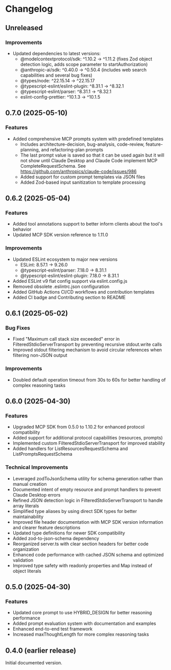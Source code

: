 # Changelog

## Unreleased

### Improvements

- Updated dependencies to latest versions:
  - @modelcontextprotocol/sdk: ^1.10.2 → ^1.11.2 (fixes Zod object detection logic, adds scope parameter to startAuthorization)
  - @anthropic-ai/sdk: ^0.40.0 → ^0.50.4 (includes web search capabilities and several bug fixes)
  - @types/node: ^22.15.14 → ^22.15.17
  - @typescript-eslint/eslint-plugin: ^8.31.1 → ^8.32.1
  - @typescript-eslint/parser: ^8.31.1 → ^8.32.1
  - eslint-config-prettier: ^10.1.3 → ^10.1.5

## 0.7.0 (2025-05-10)

### Features

- Added comprehensive MCP prompts system with predefined templates
  - Includes architecture-decision, bug-analysis, code-review, feature-planning, and refactoring-plan prompts
  - The last prompt value is saved so that it can be used again but it will not show until Claude Desktop and Claude Code implement MCP CompleteRequestSchema. See https://github.com/anthropics/claude-code/issues/986
  - Added support for custom prompt templates via JSON files
  - Added Zod-based input sanitization to template processing

## 0.6.2 (2025-05-04)

### Features

- Added tool annotations support to better inform clients about the tool's behavior
- Updated MCP SDK version reference to 1.11.0

### Improvements

- Updated ESLint ecosystem to major new versions
  - ESLint: 8.57.1 → 9.26.0
  - @typescript-eslint/parser: 7.18.0 → 8.31.1
  - @typescript-eslint/eslint-plugin: 7.18.0 → 8.31.1
- Added ESLint v9 flat config support via eslint.config.js
- Removed obsolete .eslintrc.json configuration
- Added GitHub Actions CI/CD workflows and contribution templates
- Added CI badge and Contributing section to README

## 0.6.1 (2025-05-02)

### Bug Fixes

- Fixed "Maximum call stack size exceeded" error in FilteredStdioServerTransport by preventing recursive stdout.write calls
- Improved stdout filtering mechanism to avoid circular references when filtering non-JSON output

### Improvements

- Doubled default operation timeout from 30s to 60s for better handling of complex reasoning tasks

## 0.6.0 (2025-04-30)

### Features

- Upgraded MCP SDK from 0.5.0 to 1.10.2 for enhanced protocol compatibility
- Added support for additional protocol capabilities (resources, prompts)
- Implemented custom FilteredStdioServerTransport for improved stability
- Added handlers for ListResourcesRequestSchema and ListPromptsRequestSchema

### Technical Improvements

- Leveraged zodToJsonSchema utility for schema generation rather than manual creation
- Documented intent of empty resource and prompt handlers to prevent Claude Desktop errors
- Refined JSON detection logic in FilteredStdioServerTransport to handle array literals
- Simplified type aliases by using direct SDK types for better maintainability
- Improved file header documentation with MCP SDK version information and clearer feature descriptions
- Updated type definitions for newer SDK compatibility
- Added zod-to-json-schema dependency
- Reorganized server.ts with clear section headers for better code organization
- Enhanced code performance with cached JSON schema and optimized validation
- Improved type safety with readonly properties and Map instead of object literals

## 0.5.0 (2025-04-30)

### Features

- Updated core prompt to use HYBRID_DESIGN for better reasoning performance
- Added prompt evaluation system with documentation and examples
- Enhanced end-to-end test framework
- Increased maxThoughtLength for more complex reasoning tasks

## 0.4.0 (earlier release)

Initial documented version.
